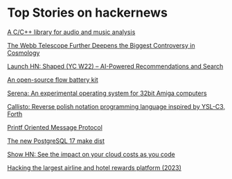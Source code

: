 # Top Stories on hackernews <br />
[A C/C++ library for audio and music analysis](https://github.com/libAudioFlux/audioFlux)

[The Webb Telescope Further Deepens the Biggest Controversy in Cosmology](https://www.quantamagazine.org/the-webb-telescope-further-deepens-the-biggest-controversy-in-cosmology-20240813/)

[Launch HN: Shaped (YC W22) – AI-Powered Recommendations and Search]()

[An open-source flow battery kit](https://dualpower.supply/posts/rfb-kit-workshop/)

[Serena: An experimental operating system for 32bit Amiga computers](https://github.com/dplanitzer/Serena)

[Callisto: Reverse polish notation programming language inspired by YSL-C3, Forth](https://github.com/callisto-lang/compiler)

[Printf Oriented Message Protocol](https://github.com/Parrot-Developers/libpomp)

[The new PostgreSQL 17 make dist](http://peter.eisentraut.org/blog/2024/08/13/the-new-postgresql-17-make-dist)

[Show HN: See the impact on your cloud costs as you code]()

[Hacking the largest airline and hotel rewards platform (2023)](https://samcurry.net/points-com)
